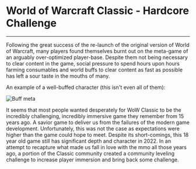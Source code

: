 # World of Warcraft Classic - Hardcore Challenge

------------------------------------------------

Following the great success of the re-launch of the original version of World of Warcraft, many players found themselves burnt out on the meta-game of an arguably over-optimized player-base. Despite them not being necessary to clear content in the game, social pressure to spend hours upon hours farming consumables and world buffs to clear content as fast as possible has left a sour taste in the mouths of many.

An example of a well-buffed character (this isn't even all of them):

![Buff meta](https://cwl-forums.s3.amazonaws.com/87d09a3c-3d78-4b53-998e-3a9eeab19c65.jpg)

It seems that most people wanted desperately for WoW Classic to be the incredibly challenging, incredibly immersive game they remember from 15 years ago. A savior game to deliver us from the failures of the modern game development. Unfortunately, this was not the case as expectations were higher than the game could hope to meet. Despite its short-comings, this 18 year old game still has significant depth and character in 2022. In an attempt to recapture what made us fall in love with the mmo all those years ago, a portion of the Classic community created a community leveling challenge to increase player immersion and bring back some challenge.
